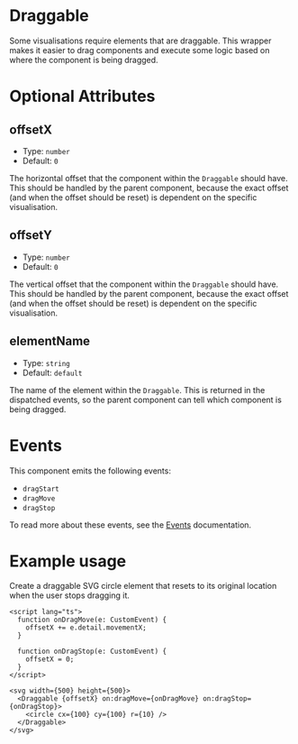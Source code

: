 # Draggable

Some visualisations require elements that are draggable. This wrapper makes it easier to drag components and execute some logic based on where the component is being dragged.

# Optional Attributes

## offsetX

- Type: `number`
- Default: `0`

The horizontal offset that the component within the `Draggable` should have. This should be handled by the parent component, because the exact offset (and when the offset should be reset) is dependent on the specific visualisation.

## offsetY

- Type: `number`
- Default: `0`

The vertical offset that the component within the `Draggable` should have. This should be handled by the parent component, because the exact offset (and when the offset should be reset) is dependent on the specific visualisation.

## elementName

- Type: `string`
- Default: `default`

The name of the element within the `Draggable`. This is returned in the dispatched events, so the parent component can tell which component is being dragged.

# Events

This component emits the following events:

- `dragStart`
- `dragMove`
- `dragStop`

To read more about these events, see the [Events](../utils/events.md) documentation.

# Example usage

Create a draggable SVG circle element that resets to its original location when the user stops dragging it.

```svelte
<script lang="ts">
  function onDragMove(e: CustomEvent) {
    offsetX += e.detail.movementX;
  }

  function onDragStop(e: CustomEvent) {
    offsetX = 0;
  }
</script>

<svg width={500} height={500}>
  <Draggable {offsetX} on:dragMove={onDragMove} on:dragStop={onDragStop}>
    <circle cx={100} cy={100} r={10} />
  </Draggable>
</svg>
```
